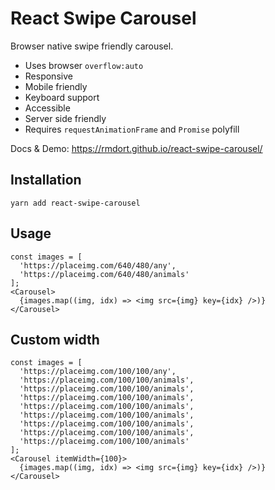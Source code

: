 # React Swipe Carousel

Browser native swipe friendly carousel.

* Uses browser `overflow:auto` 
* Responsive
* Mobile friendly
* Keyboard support
* Accessible
* Server side friendly
* Requires `requestAnimationFrame` and `Promise` polyfill

Docs & Demo: https://rmdort.github.io/react-swipe-carousel/

## Installation

```
yarn add react-swipe-carousel
```

## Usage

````
const images = [
  'https://placeimg.com/640/480/any',
  'https://placeimg.com/640/480/animals'
];
<Carousel>
  {images.map((img, idx) => <img src={img} key={idx} />)}
</Carousel>
````


## Custom width

````
const images = [
  'https://placeimg.com/100/100/any',
  'https://placeimg.com/100/100/animals',
  'https://placeimg.com/100/100/animals',
  'https://placeimg.com/100/100/animals',
  'https://placeimg.com/100/100/animals',
  'https://placeimg.com/100/100/animals',
  'https://placeimg.com/100/100/animals',
  'https://placeimg.com/100/100/animals',
  'https://placeimg.com/100/100/animals'
];
<Carousel itemWidth={100}>
  {images.map((img, idx) => <img src={img} key={idx} />)}
</Carousel>
````